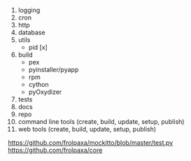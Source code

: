 1. logging
2. cron
3. http
4. database
5. utils
   - pid [x]
6. build
   - pex
   - pyinstaller/pyapp
   - rpm
   - cython
   - pyOxydizer
7. tests
8. docs
9. repo
10. command line tools (create, build, update, setup, publish)
11. web tools (create, build, update, setup, publish)

<!-- UML диаграммы связей
Конфиг и класс - все приложение -->

https://github.com/frolpaxa/mockitto/blob/master/test.py
https://github.com/frolpaxa/core
